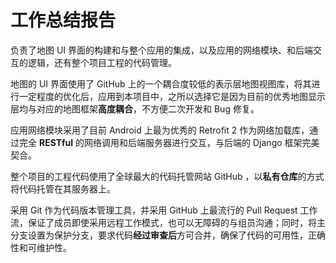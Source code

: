 # 工作总结报告

负责了地图 UI 界面的构建和与整个应用的集成，以及应用的网络模块、和后端交互的逻辑，还有整个项目工程的代码管理。

地图的 UI 界面使用了 GitHub 上的一个耦合度较低的表示层地图视图库，将其进行一定程度的优化后，应用到本项目中，之所以选择它是因为目前的优秀地图显示层均与对应的地图框架**高度耦合**，不方便二次开发和 Bug 修复。

应用网络模块采用了目前 Android 上最为优秀的 Retrofit 2 作为网络加载库，通过完全 **RESTful** 的网络调用和后端服务器进行交互，与后端的 Django 框架完美契合。

整个项目的工程代码使用了全球最大的代码托管网站 GitHub ，以**私有仓库**的方式将代码托管在其服务器上。

采用 Git 作为代码版本管理工具，并采用 GitHub 上最流行的 Pull Request 工作流，保证了成员即使采用远程工作模式，也可以无障碍的与组员沟通；同时，将主分支设置为保护分支，要求代码**经过审查后**方可合并，确保了代码的可用性，正确性和可维护性。
